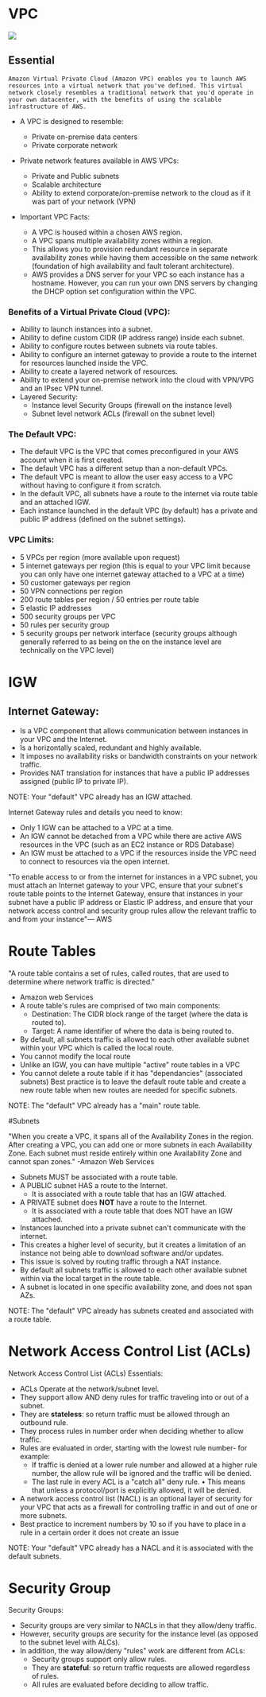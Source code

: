 # VPC
![](https://github.com/lannyzhujin/AWS_CSA_Feb_2018/blob/master/AWS_CSA-Associate/img/PVC_netowrk.PNG)
## Essential
    Amazon Virtual Private Cloud (Amazon VPC) enables you to launch AWS resources into a virtual network that you've defined. This virtual network closely resembles a traditional network that you'd operate in your own datacenter, with the benefits of using the scalable infrastructure of AWS.

 - A VPC is designed to resemble: 
     - Private on-premise data centers
     - Private corporate network 

 - Private network features available in AWS VPCs:
     - Private and Public subnets
     - Scalable architecture
     - Ability to extend corporate/on-premise network to the cloud as if it was part of your network (VPN) 

 - Important VPC Facts:
     - A VPC is housed within a chosen AWS region.
     - A VPC spans multiple availability zones within a region.
     - This allows you to provision redundant resource in separate availability zones while having them accessible on the same network (foundation of high availability and fault tolerant architecture).
     - AWS provides a DNS server for your VPC so each instance has a hostname. However, you can run your own DNS servers by changing the DHCP option set configuration within the VPC. 

### Benefits of a Virtual Private Cloud (VPC):  

 - Ability to launch instances into a subnet.
 - Ability to define custom CIDR (IP address range) inside each subnet.
 - Ability to configure routes between subnets via route tables. 
 - Ability to configure an internet gateway to provide a route to the internet for resources launched inside the VPC. 
 - Ability to create a layered network of resources. 
 - Ability to extend your on-premise network into the cloud with VPN/VPG and an IPsec VPN tunnel. 
 - Layered Security:
     - Instance level Security Groups (firewall on the instance level)
     - Subnet level network ACLs (firewall on the subnet level) 

### The Default VPC: 
 - The default VPC is the VPC that comes preconfigured in your AWS account when it is first created.
 - The default VPC has a different setup than a non-default VPCs.
 - The default VPC is meant to allow the user easy access to a VPC without having to configure it from scratch.
 - In the default VPC, all subnets have a route to the internet via route table and an attached IGW.
 - Each instance launched in the default VPC (by default) has a private and public IP address (defined on the subnet settings). 

### VPC Limits:  
 - 5 VPCs per region (more available upon request) 
 - 5 internet gateways per region (this is equal to your VPC limit because you can only have one 
internet gateway attached to a VPC at a time)
 - 50 customer gateways per region
 - 50 VPN connections per region
 - 200 route tables per region / 50 entries per route table
 - 5 elastic IP addresses
 - 500 security groups per VPC
 - 50 rules per security group
 - 5 security groups per network interface (security groups although generally referred to as being on the on the instance level are technically on the VPC level) 

# IGW

## Internet Gateway:  
 - Is a VPC component that allows communication between instances in your VPC and the Internet.
 - Is a horizontally scaled, redundant and highly available.
 - It imposes no availability risks or bandwidth constraints on your network traffic.
 - Provides NAT translation for instances that have a public IP addresses assigned (public IP to private IP). 

NOTE: Your "default" VPC already has an IGW attached. 

Internet Gateway rules and details you need to know:
 - Only 1 IGW can be attached to a VPC at a time.
 - An IGW cannot be detached from a VPC while there are active AWS resources in the VPC (such as an EC2 instance or RDS Database)
 - An IGW must be attached to a VPC if the resources inside the VPC need to connect to resources via the open internet. 

"To enable access to or from the internet for instances in a VPC subnet, you must attach an Internet gateway to your VPC, ensure that your subnet's route table points to the Internet Gateway, ensure that instances in your subnet have a public IP address or Elastic IP address, and ensure that your network access control and security group rules allow the relevant traffic to and from your instance"— AWS 

# Route Tables

"A route table contains a set of rules, called routes, that are used to determine where network traffic is directed." 

- Amazon web Services 
 - A route table's rules are comprised of two main components:
     - Destination: The CIDR block range of the target (where the data is routed to).
     - Target: A name identifier of where the data is being routed to. 
 - By default, all subnets traffic is allowed to each other available subnet within your VPC which is called the local route.
 - You cannot modify the local route 
 - Unlike an IGW, you can have multiple "active" route tables in a VPC
 - You cannot delete a route table if it has "dependancies" (associated subnets) 
Best practice is to leave the default route table and create a new route table when new routes are needed for specific subnets. 

NOTE: The "default" VPC already has a "main" route table. 

#Subnets
  
"When you create a VPC, it spans all of the Availability Zones in the region. After creating a VPC, you can add one or more subnets in each Availability Zone. Each subnet must reside entirely within one Availability Zone and cannot span zones." -Amazon Web Services 

 - Subnets MUST be associated with a route table.
 - A PUBLIC subnet HAS a route to the Internet.
     - It is associated with a route table that has an IGW attached.
 - A PRIVATE subnet does **NOT** have a route to the Internet.
     - It is associated with a route table that does NOT have an IGW attached. 
 - Instances launched into a private subnet can't communicate with the internet.
 - This creates a higher level of security, but it creates a limitation of an instance not being able to download software and/or updates.
 - This issue is solved by routing traffic through a NAT instance. 
 - By default all subnets traffic is allowed to each other available subnet within via the local target in the route table.
 - A subnet is located in one specific availability zone, and does not span AZs. 

NOTE: The "default" VPC already has subnets created and associated with a route table. 

# Network Access Control List (ACLs)
Network Access Control List (ACLs) Essentials:  
 - ACLs Operate at the network/subnet level.
 - They support allow AND deny rules for traffic traveling into or out of a subnet.
 - They are **stateless**: so return traffic must be allowed through an outbound rule. 
 - They process rules in number order when deciding whether to allow traffic.
 - Rules are evaluated in order, starting with the lowest rule number- for example:
     - If traffic is denied at a lower rule number and allowed at a higher rule number, the allow rule will be ignored and the traffic will be denied.
     - The last rule in every ACL is a "catch all" deny rule. • This means that unless a protocol/port is explicitly allowed, it will be denied. 
 - A network access control list (NACL) is an optional layer of security for your VPC that acts as a firewall for controlling traffic in and out of one or more subnets. 
 - Best practice to increment numbers by 10 so if you have to place in a rule in a certain order it does not create an issue 

NOTE: Your "default" VPC already has a NACL and it is associated with the default subnets. 

# Security Group

Security Groups:  
 - Security groups are very similar to NACLs in that they allow/deny traffic.
 - However, security groups are security for the instance level (as opposed to the subnet level with ALCs).
 - In addition, the way allow/deny "rules" work are different from ACLs:
     - Security groups support only allow rules. 
     - They are **stateful**: so return traffic requests are allowed regardless of rules.
     - All rules are evaluated before deciding to allow traffic. 
